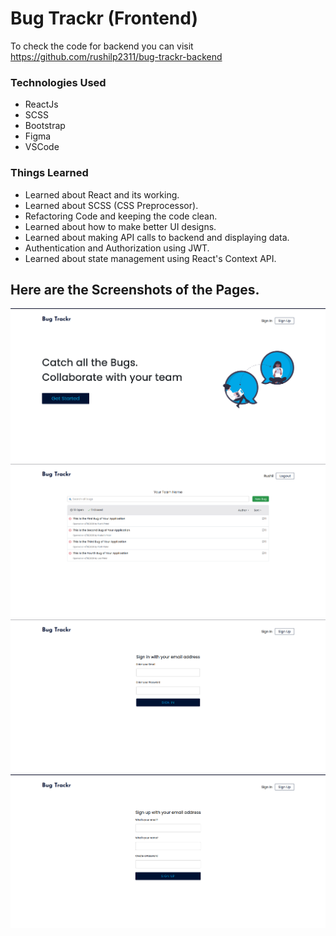 # Bug Trackr (Frontend)

To check the code for backend you can visit https://github.com/rushilp2311/bug-trackr-backend

### Technologies Used
  - ReactJs
  - SCSS
  - Bootstrap
  - Figma
  - VSCode
  
### Things Learned
  - Learned about React and its working.
  - Learned about SCSS (CSS Preprocessor).
  - Refactoring Code and keeping the code clean.
  - Learned about how to make better UI designs.
  - Learned about making API calls to backend and displaying data.
  - Authentication and Authorization using JWT.
  - Learned about state management using React's Context API.

## Here are the Screenshots of the Pages.

 ![Home Page](https://github.com/rushilp2311/bug-trackr/blob/master/src/images/home_page.png)
 ![Dash board Page](https://github.com/rushilp2311/bug-trackr/blob/master/src/images/dashboard.png)
 ![Signin Page](https://github.com/rushilp2311/bug-trackr/blob/master/src/images/signin.png)
 ![Signup Page](https://github.com/rushilp2311/bug-trackr/blob/master/src/images/singup.png)
